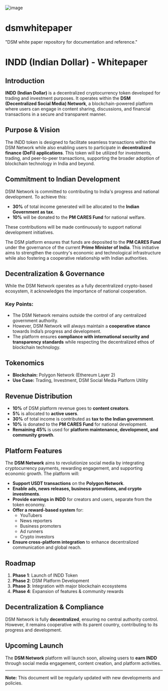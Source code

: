 ![image](https://github.com/user-attachments/assets/9bf9325c-7968-4168-839c-3f9ad06b16fd)
# dsmwhitepaper
"DSM white paper repository for documentation and reference."
# INDD (Indian Dollar) - Whitepaper

## Introduction

**INDD (Indian Dollar)** is a decentralized cryptocurrency token developed for trading and investment purposes. It operates within the **DSM (Decentralized Social Media) Network**, a blockchain-powered platform where users can engage in content sharing, discussions, and financial transactions in a secure and transparent manner.

## Purpose & Vision

The INDD token is designed to facilitate seamless transactions within the DSM Network while also enabling users to participate in **decentralized finance (DeFi) applications**. This token will be utilized for investments, trading, and peer-to-peer transactions, supporting the broader adoption of blockchain technology in India and beyond.

## Commitment to Indian Development

DSM Network is committed to contributing to India's progress and national development. To achieve this:

- **30%** of total income generated will be allocated to the **Indian Government as tax**.
- **10%** will be donated to the **PM CARES Fund** for national welfare.

These contributions will be made continuously to support national development initiatives.

The DSM platform ensures that funds are deposited to the **PM CARES Fund** under the governance of the current **Prime Minister of India**. This initiative aims to strengthen the country's economic and technological infrastructure while also fostering a cooperative relationship with Indian authorities.

## Decentralization & Governance

While the DSM Network operates as a fully decentralized crypto-based ecosystem, it acknowledges the importance of national cooperation.

### Key Points:
- The DSM Network remains outside the control of any centralized government authority.
- However, DSM Network will always maintain a **cooperative stance** towards India’s progress and development.
- The platform ensures **compliance with international security and transparency standards** while respecting the decentralized ethos of blockchain technology.

## Tokenomics

- **Blockchain:** Polygon Network (Ethereum Layer 2)
- **Use Case:** Trading, Investment, DSM Social Media Platform Utility

## Revenue Distribution

- **10%** of DSM platform revenue goes to **content creators**.
- **5%** is allocated to **active users**.
- **30%** of total income is contributed as **tax to the Indian government**.
- **10%** is donated to the **PM CARES Fund** for national development.
- **Remaining 45%** is used for **platform maintenance, development, and community growth**.

## Platform Features

The **DSM Network** aims to revolutionize social media by integrating cryptocurrency payments, rewarding engagement, and supporting economic growth. The platform will:

- **Support USDT transactions** on the **Polygon Network**.
- **Enable ads, news releases, business promotions, and crypto investments**.
- **Provide earnings in INDD** for creators and users, separate from the token economy.
- **Offer a reward-based system** for:
  - YouTubers
  - News reporters
  - Business promoters
  - Ad runners
  - Crypto investors
- **Ensure cross-platform integration** to enhance decentralized communication and global reach.

## Roadmap

1. **Phase 1**: Launch of INDD Token
2. **Phase 2**: DSM Platform Development
3. **Phase 3**: Integration with major blockchain ecosystems
4. **Phase 4**: Expansion of features & community rewards

## Decentralization & Compliance

DSM Network is fully **decentralized**, ensuring no central authority control. However, it remains cooperative with its parent country, contributing to its progress and development.

## Upcoming Launch

The **DSM Network** platform will launch soon, allowing users to **earn INDD** through social media engagement, content creation, and platform activities.

---

**Note:** This document will be regularly updated with new developments and policies.


